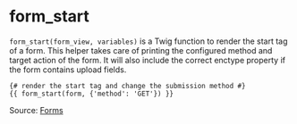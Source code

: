 # form_start

`form_start(form_view, variables)` is a Twig function to render the start tag of a form. This helper takes care of
printing the configured method and target action of the form. It will also include the correct enctype property if the
form contains upload fields.

```twig
{# render the start tag and change the submission method #}
{{ form_start(form, {'method': 'GET'}) }}
```

Source: [Forms](https://symfony.com/doc/current/form/form_customization.html#form-start-form-view-variables)